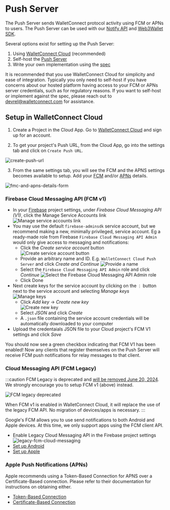 # Push Server

The Push Server sends WalletConnect protocol activity using FCM or APNs to users. The Push Server can be used with our [Notify API](../web3wallet/notify/introduction.mdx) and [Web3Wallet SDK](../web3wallet/about.mdx).

Several options exist for setting up the Push Server:

1. Using [WalletConnect Cloud](#setup-in-walletconnect-cloud) (recommended)
2. Self-host the [Push Server](https://github.com/WalletConnect/push-server)
3. Write your own implementation using the [spec](https://specs.walletconnect.com/2.0/specs/servers/push/spec)

It is recommended that you use WalletConnect Cloud for simplicity and ease of integration. Typically you only need to self-host if you have concerns about our hosted platform having access to your FCM or APNs server credentials, such as for regulatory reasons. If you want to self-host or implement against the spec, please reach out to devrel@walletconnect.com for assistance.

## Setup in WalletConnect Cloud

1. Create a Project in the Cloud App. Go to [WalletConnect Cloud](https://cloud.walletconnect.com/) and sign up for an account.

2. To get your project's Push URL, from the Cloud App, go into the settings tab and click on `Create Push URL`.

![create-push-url](/assets/create-push-url.png)

3. From the same settings tab, you will see the FCM and the APNS settings becomes available to setup. Add your [FCM](#firebase-cloud-messaging-fcm) and/or [APNs](#apple-push-notifications-apns) details.

![fmc-and-apns-details-form](/assets/apns-fmc-details.png)

### Firebase Cloud Messaging API (FCM v1)

- In your [Firebase](https://console.firebase.google.com) project settings, under _Firebase Cloud Messaging API (V1)_, click the Manage Service Accounts link
  ![Manage service accounts link](/assets/push-fcmv1-manage-service-accounts.png)
- You may use the default `firebase-adminsdk` service account, but we recommend making a new, minimally privileged, service account. Eg a ready-made role from Firebase `Firebase Cloud Messaging API Admin` would only give access to messaging and notifications:
  - Click the _Create service account_ button
    ![Create service account button](/assets/push-fcmv1-create-sa-button.png)
  - Provide an arbitrary name and ID. E.g. `WalletConnect Cloud Push Server` and click _Create and Continue_
    ![Provide a name](/assets/push-fcmv1-create-sa.png)
  - Select the `Firebase Cloud Messaging API Admin` role and click _Continue_
    ![Select the `Firebase Cloud Messaging API Admin` role](/assets/push-fcmv1-create-sa-grants.png)
  - Click Done
- Next create keys for the service account by clicking on the `⋮` button next to the service account and selecting _Manage keys_  
  ![Manage keys](/assets/push-fcmv1-sa-manage-keys.png)
  - Click _Add key_ -> _Create new key_  
    ![Create new key](/assets/push-fcmv1-sa-new-key.png)
  - Select _JSON_ and click _Create_
  - A `.json` file containing the service account credentials will be automatically downloaded to your computer
- Upload the credentaials JSON file to your Cloud project's FCM V1 settings and click _Save_

You should now see a green checkbox indicating that FCM V1 has been enabled! Now any clients that register themselves on the Push Server will receive FCM push notifications for relay messages to that client.

### Cloud Messaging API (FCM Legacy)

:::caution
FCM Legacy is deprecated and [will be removed June 20, 2024](https://firebase.google.com/docs/cloud-messaging/migrate-v1). We strongly encourage you to setup FCM v1 (above) instead.

![FCM legacy deprecated](/assets/push-fcm-legacy-deprecated.png)

When FCM v1 is enabled in WalletConnect Cloud, it will replace the use of the legacy FCM API. No migration of devices/apps is necessary.
:::

Google's FCM allows you to use send notifications to both Android and Apple devices. At this time, we only support apps using the FCM client API.

- Enable Legacy Cloud Messaging API in the Firebase project settings
  ![legacy-fcm-cloud-messaging](/assets/legacy-fcm-cloud-messaging-api.png)
- [Set up Android](https://firebase.google.com/docs/cloud-messaging/android/client)
- [Set up Apple](https://firebase.google.com/docs/cloud-messaging/ios/client)

### Apple Push Notifications (APNs)

Apple recommends using a Token-Based Connection for APNS over a Certificate-Based connection. Please refer to their documentation for instructions on obtaining either.

- [Token-Based Connection](https://developer.apple.com/documentation/usernotifications/setting_up_a_remote_notification_server/establishing_a_token-based_connection_to_apns)
- [Certificate-Based Connection](https://developer.apple.com/documentation/usernotifications/setting_up_a_remote_notification_server/establishing_a_certificate-based_connection_to_apns)
